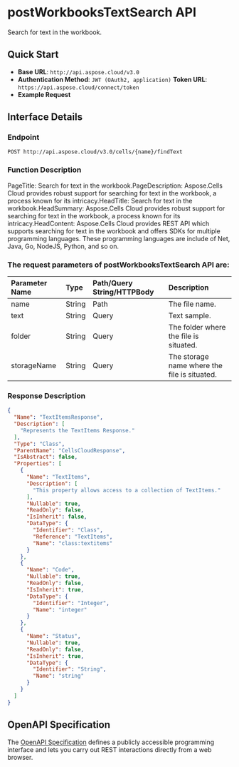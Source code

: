 # **postWorkbooksTextSearch API**

Search for text in the workbook. 

## **Quick Start**

- **Base URL**: `http://api.aspose.cloud/v3.0`
- **Authentication Method**: `JWT (OAuth2, application)`  **Token URL**: `https://api.aspose.cloud/connect/token`
- **Example Request** 
<script src="https://gist.github.com/aspose-cells-cloud-gists/8a5b324fdf3e574dbd747c1a1e24b05d.js?file=Example30_PostWorkbooksTextSearch.cs"></script>

## **Interface Details**

### **Endpoint** 

```
POST http://api.aspose.cloud/v3.0/cells/{name}/findText
```

### **Function Description**
PageTitle: Search for text in the workbook.PageDescription: Aspose.Cells Cloud provides robust support for searching for text in the workbook, a process known for its intricacy.HeadTitle:  Search for text in the workbook.HeadSummary: Aspose.Cells Cloud provides robust support for searching for text in the workbook, a process known for its intricacy.HeadContent: Aspose.Cells Cloud provides REST API which supports searching for text in the workbook and offers SDKs for multiple programming languages. These programming languages are include of Net, Java, Go, NodeJS, Python, and so on.

### The request parameters of **postWorkbooksTextSearch** API are: 

| Parameter Name | Type | Path/Query String/HTTPBody | Description | 
| :- | :- | :- |:- | 
|name|String|Path|The file name.|
|text|String|Query|Text sample.|
|folder|String|Query|The folder where the file is situated.|
|storageName|String|Query|The storage name where the file is situated.|


### **Response Description**
```json
{
  "Name": "TextItemsResponse",
  "Description": [
    "Represents the TextItems Response."
  ],
  "Type": "Class",
  "ParentName": "CellsCloudResponse",
  "IsAbstract": false,
  "Properties": [
    {
      "Name": "TextItems",
      "Description": [
        "This property allows access to a collection of TextItems."
      ],
      "Nullable": true,
      "ReadOnly": false,
      "IsInherit": false,
      "DataType": {
        "Identifier": "Class",
        "Reference": "TextItems",
        "Name": "class:textitems"
      }
    },
    {
      "Name": "Code",
      "Nullable": true,
      "ReadOnly": false,
      "IsInherit": true,
      "DataType": {
        "Identifier": "Integer",
        "Name": "integer"
      }
    },
    {
      "Name": "Status",
      "Nullable": true,
      "ReadOnly": false,
      "IsInherit": true,
      "DataType": {
        "Identifier": "String",
        "Name": "string"
      }
    }
  ]
}
```

## OpenAPI Specification

The [OpenAPI Specification](https://reference.aspose.cloud/cells/#/WorkbookController/PostWorkbooksTextSearch) defines a publicly accessible programming interface and lets you carry out REST interactions directly from a web browser.

